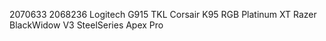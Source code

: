 2070633
2068236
Logitech G915 TKL
Corsair K95 RGB Platinum XT
Razer BlackWidow V3
SteelSeries Apex Pro
